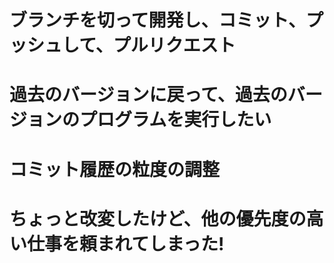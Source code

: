 # ブランチを切って開発し、コミット、プッシュして、プルリクエスト

# 過去のバージョンに戻って、過去のバージョンのプログラムを実行したい

# コミット履歴の粒度の調整

# ちょっと改変したけど、他の優先度の高い仕事を頼まれてしまった!
